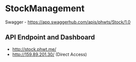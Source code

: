 # StockManagement

Swagger - https://app.swaggerhub.com/apis/phwts/Stock/1.0

## API Endpoint and Dashboard
- http://stock.phwt.me/
- http://159.89.201.30/ (Direct Access)
